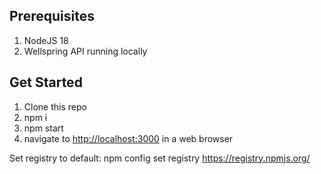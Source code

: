## Prerequisites
1. NodeJS 18
2. Wellspring API running locally

## Get Started
1. Clone this repo
2. npm i
3. npm start
4. navigate to [http://localhost:3000](http://localhost:3000) in a web browser



Set registry to default:
npm config set registry https://registry.npmjs.org/

